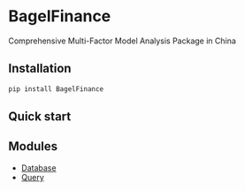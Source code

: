 # BagelFinance

Comprehensive Multi-Factor Model Analysis Package in China

## Installation

```bash
pip install BagelFinance
```

## Quick start

## Modules

- [Database](<Docs/Database module doc.md>)
- [Query](<Docs/Query module doc.md>)
